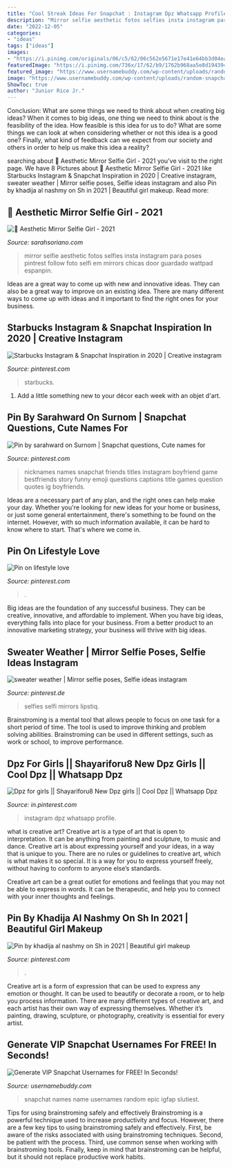 ```yaml
---
title: "Cool Streak Ideas For Snapchat : Instagram Dpz Whatsapp Profile"
description: "Mirror selfie aesthetic fotos selfies insta instagram para poses pintrest follow foto selfi em mirrors chicas door guardado wattpad espanpin"
date: "2022-12-05"
categories:
- "ideas"
tags: ["ideas"]
images:
- "https://i.pinimg.com/originals/06/c5/62/06c562e5671e17e41e64bb3d04ead39b.jpg"
featuredImage: "https://i.pinimg.com/736x/17/62/b9/1762b968aa5e8d194394ac8aecef6b7e.jpg"
featured_image: "https://www.usernamebuddy.com/wp-content/uploads/random-snapchat-names.png"
image: "https://www.usernamebuddy.com/wp-content/uploads/random-snapchat-names.png"
ShowToc: true
author: "Junior Rice Jr."
---
```



Conclusion: What are some things we need to think about when creating big ideas?
When it comes to big ideas, one thing we need to think about is the feasibility of the idea. How feasible is this idea for us to do? What are some things we can look at when considering whether or not this idea is a good one? Finally, what kind of feedback can we expect from our society and others in order to help us make this idea a reality?

	

		
searching about 🖤 Aesthetic Mirror Selfie Girl - 2021 you've visit to the right page. We have 8 Pictures about 🖤 Aesthetic Mirror Selfie Girl - 2021 like Starbucks Instagram &amp; Snapchat Inspiration in 2020 | Creative instagram, sweater weather | Mirror selfie poses, Selfie ideas instagram and also Pin by khadija al nashmy on ️Sh in 2021 | Beautiful girl makeup. Read more:
		
    
## 🖤 Aesthetic Mirror Selfie Girl - 2021

<img loading=lazy src="https://i.pinimg.com/originals/50/23/3a/50233a41035c31caefcb6548d26be675.png" onerror="this.onerror=null;this.src='https://tse4.mm.bing.net/th?id=OIP.2esPLD5A1Z_L-T4SKvO4iwHaNJ&amp;pid=15.1';" alt="🖤 Aesthetic Mirror Selfie Girl - 2021">

_Source: sarahsoriano.com_

>mirror selfie aesthetic fotos selfies insta instagram para poses pintrest follow foto selfi em mirrors chicas door guardado wattpad espanpin. 

	

Ideas are a great way to come up with new and innovative ideas. They can also be a great way to improve on an existing idea. There are many different ways to come up with ideas and it important to find the right ones for your business.

    
## Starbucks Instagram &amp; Snapchat Inspiration In 2020 | Creative Instagram

<img loading=lazy src="https://i.pinimg.com/736x/16/4d/bb/164dbb8148b1150b567cbb4751c8e8c8.jpg" onerror="this.onerror=null;this.src='https://tse2.mm.bing.net/th?id=OIP.oLtU0RDIZdtl-4EgTlQmYAHaOv&amp;pid=15.1';" alt="Starbucks Instagram &amp; Snapchat Inspiration in 2020 | Creative instagram">

_Source: pinterest.com_

>starbucks. 

	

1. Add a little something new to your décor each week with an objet d'art.

    
## Pin By Sarahward On Surnom | Snapchat Questions, Cute Names For

<img loading=lazy src="https://i.pinimg.com/736x/48/23/28/4823281e6d7688987520394f9a0a14fa.jpg" onerror="this.onerror=null;this.src='https://tse2.mm.bing.net/th?id=OIP.5wVPoXLNt5mdTJbmL4JJZgHaI6&amp;pid=15.1';" alt="Pin by sarahward on Surnom | Snapchat questions, Cute names for">

_Source: pinterest.com_

>nicknames names snapchat friends titles instagram boyfriend game bestfriends story funny emoji questions captions title games question quotes ig boyfriends. 

	

Ideas are a necessary part of any plan, and the right ones can help make your day. Whether you're looking for new ideas for your home or business, or just some general entertainment, there's something to be found on the internet. However, with so much information available, it can be hard to know where to start. That's where we come in.

    
## Pin On Lifestyle Love

<img loading=lazy src="https://i.pinimg.com/736x/b5/d1/07/b5d107148e6160717c3a4c9bb97cb810.jpg" onerror="this.onerror=null;this.src='https://tse4.mm.bing.net/th?id=OIP.EP3Tkoyu0RhMGzvyL1eb7gHaNK&amp;pid=15.1';" alt="Pin on lifestyle love">

_Source: pinterest.com_

>. 

	

Big ideas are the foundation of any successful business. They can be creative, innovative, and affordable to implement. When you have big ideas, everything falls into place for your business. From a better product to an innovative marketing strategy, your business will thrive with big ideas.

    
## Sweater Weather | Mirror Selfie Poses, Selfie Ideas Instagram

<img loading=lazy src="https://i.pinimg.com/736x/17/62/b9/1762b968aa5e8d194394ac8aecef6b7e.jpg" onerror="this.onerror=null;this.src='https://tse2.mm.bing.net/th?id=OIP.ocBlL0kPDdhAqn7EOLv2sAHaNK&amp;pid=15.1';" alt="sweater weather | Mirror selfie poses, Selfie ideas instagram">

_Source: pinterest.de_

>selfies selfi mirrors lipstiq. 

	

Brainstroming is a mental tool that allows people to focus on one task for a short period of time. The tool is used to improve thinking and problem solving abilities. Brainstroming can be used in different settings, such as work or school, to improve performance.

    
## Dpz For Girls || Shayariforu8 New Dpz Girls || Cool Dpz || Whatsapp Dpz

<img loading=lazy src="https://i.pinimg.com/originals/06/c5/62/06c562e5671e17e41e64bb3d04ead39b.jpg" onerror="this.onerror=null;this.src='https://tse3.mm.bing.net/th?id=OIP._--oZPDFxUqrr_kyxvJITAHaJ3&amp;pid=15.1';" alt="Dpz for girls || Shayariforu8 New Dpz girls || Cool Dpz || Whatsapp Dpz">

_Source: in.pinterest.com_

>instagram dpz whatsapp profile. 

	

what is creative art?
Creative art is a type of art that is open to interpretation. It can be anything from painting and sculpture, to music and dance. Creative art is about expressing yourself and your ideas, in a way that is unique to you.
There are no rules or guidelines to creative art, which is what makes it so special. It is a way for you to express yourself freely, without having to conform to anyone else’s standards.

Creative art can be a great outlet for emotions and feelings that you may not be able to express in words. It can be therapeutic, and help you to connect with your inner thoughts and feelings.

    
## Pin By Khadija Al Nashmy On ️Sh In 2021 | Beautiful Girl Makeup

<img loading=lazy src="https://i.pinimg.com/736x/53/45/60/534560e2f0ceba6d27a3f196805b4ed7.jpg" onerror="this.onerror=null;this.src='https://tse3.mm.bing.net/th?id=OIP.ywqj1AtFWj4sMzNN7seBHAHaHP&amp;pid=15.1';" alt="Pin by khadija al nashmy on ️Sh in 2021 | Beautiful girl makeup">

_Source: pinterest.com_

>. 

	

Creative art is a form of expression that can be used to express any emotion or thought. It can be used to beautify or decorate a room, or to help you process information. There are many different types of creative art, and each artist has their own way of expressing themselves. Whether it’s painting, drawing, sculpture, or photography, creativity is essential for every artist.

    
## Generate VIP Snapchat Usernames For FREE! In Seconds!

<img loading=lazy src="https://www.usernamebuddy.com/wp-content/uploads/random-snapchat-names.png" onerror="this.onerror=null;this.src='https://tse1.mm.bing.net/th?id=OIP.zyKgF5-hO0O1FBXT0ldtLwHaLX&amp;pid=15.1';" alt="Generate VIP Snapchat Usernames for FREE! In Seconds!">

_Source: usernamebuddy.com_

>snapchat names name usernames random epic igfap slutiest. 

	

Tips for using brainstroming safely and effectively
Brainstroming is a powerful technique used to increase productivity and focus. However, there are a few key tips to using brainstroming safely and effectively. First, be aware of the risks associated with using brainstroming techniques. Second, be patient with the process. Third, use common sense when working with brainstroming tools. Finally, keep in mind that brainstroming can be helpful, but it should not replace productive work habits.

